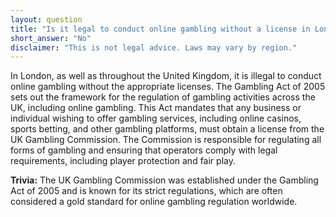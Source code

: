 ```yaml
---
layout: question
title: "Is it legal to conduct online gambling without a license in London, UK?"
short_answer: "No"
disclaimer: "This is not legal advice. Laws may vary by region."
---
```


In London, as well as throughout the United Kingdom, it is illegal to conduct online gambling without the appropriate licenses. The Gambling Act of 2005 sets out the framework for the regulation of gambling activities across the UK, including online gambling. This Act mandates that any business or individual wishing to offer gambling services, including online casinos, sports betting, and other gambling platforms, must obtain a license from the UK Gambling Commission. The Commission is responsible for regulating all forms of gambling and ensuring that operators comply with legal requirements, including player protection and fair play.

**Trivia:** The UK Gambling Commission was established under the Gambling Act of 2005 and is known for its strict regulations, which are often considered a gold standard for online gambling regulation worldwide.
